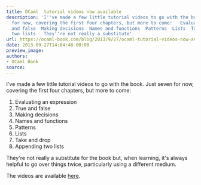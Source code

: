 ```yaml
---
title: OCaml  tutorial videos now available
description: 'I''ve made a few little tutorial videos to go with the book. Just seven
  for now, covering the first four chapters, but more to come:   Evaluating an expression  True
  and false  Making decisions  Names and functions  Patterns  Lists  Take and drop  Appending
  two lists   They''re not really a substitute'
url: https://ocaml-book.com/blog/2013/9/27/ocaml-tutorial-videos-now-available
date: 2013-09-27T14:04:48-00:00
preview_image:
authors:
- OCaml Book
source:
---
```


<p>I've made a few little tutorial videos to go with the book. Just seven for now, covering the first four chapters, but more to come:</p><ol><li>Evaluating an expression</li><li>True and false</li><li>Making decisions</li><li>Names and functions</li><li>Patterns</li><li>Lists</li><li>Take and drop</li><li>Appending two lists</li></ol><p>They're not really a substitute for the book but, when learning, it's always helpful to go over things twice, particularly using a different medium.</p><p>The videos are available <a href="http://ocaml-book.com/videos/">here</a>.&nbsp;</p><p>&nbsp;</p>
